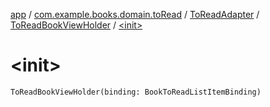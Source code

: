 [app](../../../index.md) / [com.example.books.domain.toRead](../../index.md) / [ToReadAdapter](../index.md) / [ToReadBookViewHolder](index.md) / [&lt;init&gt;](./-init-.md)

# &lt;init&gt;

`ToReadBookViewHolder(binding: BookToReadListItemBinding)`